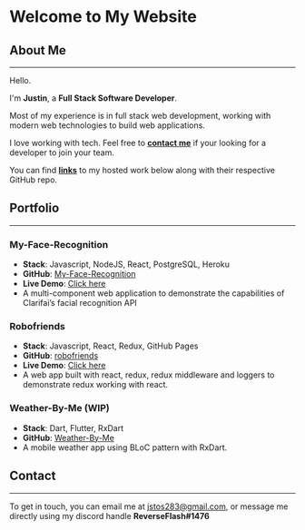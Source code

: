 # Welcome to My Website

## About Me

---

Hello.

I'm **Justin**, a **Full Stack Software Developer**.

Most of my experience is in full stack web development, working with modern web technologies to build web applications.

I love working with tech. Feel free to **[contact me](https://inverseflash.github.io/Justin-Stosic/#contact)** if your looking for a developer to join your team.

You can find **[links](https://inverseflash.github.io/Justin-Stosic/#Portfolio)** to my hosted work below along with their respective GitHub repo.

## Portfolio

---

### My-Face-Recognition

- **Stack**: Javascript, NodeJS, React, PostgreSQL, Heroku
- **GitHub**: [My-Face-Recognition](https://github.com/InverseFlash/My-Face-Recognition)
- **Live Demo**: [Click here](https://dry-citadel-98524.herokuapp.com/)
- A multi-component web application to demonstrate the capabilities of Clarifai’s facial recognition API

### Robofriends

- **Stack**: Javascript, React, Redux, GitHub Pages
- **GitHub**: [robofriends](https://github.com/InverseFlash/robofriends)
- **Live Demo**: [Click here](https://inverseflash.github.io/robofriends/)
- A web app built with react, redux, redux middleware and loggers to demonstrate redux working with react.

### Weather-By-Me (WIP)

- **Stack**: Dart, Flutter, RxDart
- **GitHub**: [Weather-By-Me](https://github.com/InverseFlash/weather_by_me)
- A mobile weather app using BLoC pattern with RxDart.

## Contact

---

To get in touch, you can email me at [jstos283@gmail.com](mailto:jstos283@gmail.com), or message me directly using my discord handle **ReverseFlash#1476**
